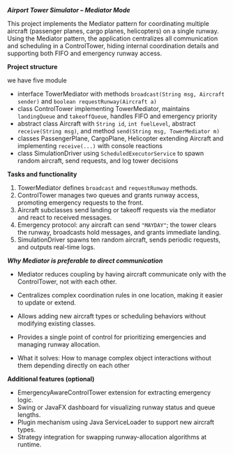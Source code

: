 ***Airport Tower Simulator – Mediator Mode***

This project implements the Mediator pattern for coordinating multiple aircraft (passenger planes, cargo planes, helicopters) on a single runway.  
Using the Mediator pattern, the application centralizes all communication and scheduling in a ControlTower, hiding internal coordination details and supporting both FIFO and emergency runway access.

**Project structure**

we have five module

- interface TowerMediator with methods `broadcast(String msg, Aircraft sender)` and `boolean requestRunway(Aircraft a)`
- class ControlTower implementing TowerMediator, maintains `landingQueue` and `takeoffQueue`, handles FIFO and emergency priority
- abstract class Aircraft with `String id`, `int fuelLevel`, abstract `receive(String msg)`, and method `send(String msg, TowerMediator m)`
- classes PassengerPlane, CargoPlane, Helicopter extending Aircraft and implementing `receive(...)` with console reactions
- class SimulationDriver using `ScheduledExecutorService` to spawn random aircraft, send requests, and log tower decisions

**Tasks and functionality**
1. TowerMediator defines `broadcast` and `requestRunway` methods.
2. ControlTower manages two queues and grants runway access, promoting emergency requests to the front.
3. Aircraft subclasses send landing or takeoff requests via the mediator and react to received messages.
4. Emergency protocol: any aircraft can send `"MAYDAY"`; the tower clears the runway, broadcasts hold messages, and grants immediate landing.
5. SimulationDriver spawns ten random aircraft, sends periodic requests, and outputs real-time logs.

***Why Mediator is preferable to direct communication***
- Mediator reduces coupling by having aircraft communicate only with the ControlTower, not with each other.
- Centralizes complex coordination rules in one location, making it easier to update or extend.
- Allows adding new aircraft types or scheduling behaviors without modifying existing classes.
- Provides a single point of control for prioritizing emergencies and managing runway allocation.
  
- What it solves: How to manage complex object
  interactions without them depending directly on each
  other

  
**Additional features (optional)**
- EmergencyAwareControlTower extension for extracting emergency logic.
- Swing or JavaFX dashboard for visualizing runway status and queue lengths.
- Plugin mechanism using Java ServiceLoader to support new aircraft types.
- Strategy integration for swapping runway-allocation algorithms at runtime.
